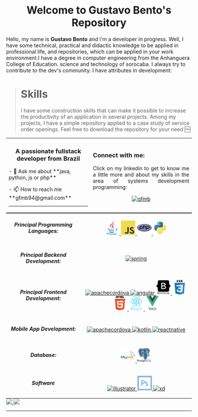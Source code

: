 <h1 align="center">Welcome to Gustavo Bento's Repository</h1>

Hello, my name is **Gustavo Bento** and i'm a developer in progress. Well, I have some technical, practical and didactic knowledge to be applied in professional life, and repositories, which can be applied in your work environment.I have a degree in computer engineering from the Anhanguera College of Education. science and technology of sorocaba. I always try to contribute to the dev's community. I have attributes in development:
># Skills 
>I have some construction skills that can make it possible to increase the productivity of an application in several projects.  Among my projects, I have a simple repository applied to a case study of service order openings. Feel free to download the repository for your need 🆓

<table style="width: 100% !important;margin: auto;">
    <tr width="100%">
        <td>    
            <h3 align="center">A passionate fullstack developer from Brazil</h3>      
            <p>- 💬 Ask me about **java, python, js or php**</p>
            <p>- 📫 How to reach me **gfmb94@gmail.com**</p>
            <hr>
        </td>
        <td> 
            <h3 align="left">Connect with me:</h3>
            <p align="justify">Click on my linkedin to get to know me a little more and about my skills in the area of ​​systems development programming:</p>
            <p align="center">
            <a href="https://linkedin.com/in/gfmb" target="blank"><img align="center" src="https://raw.githubusercontent.com/rahuldkjain/github-profile-readme-generator/master/src/images/icons/Social/linked-in-alt.svg" alt="gfmb" height="40" width="40" /></a>
            </p>
        </td>
    </tr>
</table>
<table style="width: 100% !important;margin: auto;">
                <tr width="100%">    
                    <td width="40%">
                        <h5 align="center">Principal Programming Languages:</h3>
                    </td>
                    <td width="60%">
                        <p align="center"> 
                            <a href="https://www.java.com" target="_blank" rel="noreferrer">
                                <img src="https://raw.githubusercontent.com/devicons/devicon/master/icons/java/java-original.svg" alt="java" width="40" height="40"/>
                            </a>
                            <a href="https://developer.mozilla.org/en-US/docs/Web/JavaScript" target="_blank" rel="noreferrer">
                                <img src="https://raw.githubusercontent.com/devicons/devicon/master/icons/javascript/javascript-original.svg" alt="javascript" width="40" height="40"/>
                            </a>
                            <a href="https://www.php.net" target="_blank" rel="noreferrer">
                                <img src="https://raw.githubusercontent.com/devicons/devicon/master/icons/php/php-original.svg" alt="php" width="40" height="40"/>
                            </a>
                            <a href="https://www.python.org" target="_blank" rel="noreferrer">
                                <img src="https://raw.githubusercontent.com/devicons/devicon/master/icons/python/python-original.svg" alt="python" width="40" height="40"/>
                            </a>
                        </p>
                    </td>
                </tr>
                <tr>
                    <td width="40%">
                        <h5 align="center">Principal Backend Development:</h3>
                    </td>
                    <td width="60%">
                        <p align="center">
                            <a href="https://spring.io/" target="_blank" rel="noreferrer">
                                <img src="https://www.vectorlogo.zone/logos/springio/springio-icon.svg" alt="spring" width="40" height="40"/>
                            </a>
                        </p>
                    </td>  
                </tr>
                <tr>
                    <td width="40%">
                        <h5 align="center">Principal Frontend Development:</h3>
                    </td>
                    <td width="60%">
                        <p align="center">
                            <a href="https://cordova.apache.org/" target="_blank" rel="noreferrer">
                                <img src="https://www.vectorlogo.zone/logos/apache_cordova/apache_cordova-icon.svg" alt="apachecordova" width="40" height="40"/> 
                            </a>
                            <a href="https://angular.io" target="_blank" rel="noreferrer">
                                <img src="https://angular.io/assets/images/logos/angular/angular.svg" alt="angular" width="40" height="40"/>
                            </a>
                            <a href="https://getbootstrap.com" target="_blank" rel="noreferrer">
                                <img src="https://raw.githubusercontent.com/devicons/devicon/master/icons/bootstrap/bootstrap-plain-wordmark.svg" alt="bootstrap" width="40" height="40"/>
                            </a>
                            <a href="https://www.w3schools.com/css/" target="_blank" rel="noreferrer">
                                <img src="https://raw.githubusercontent.com/devicons/devicon/master/icons/css3/css3-original-wordmark.svg" alt="css3" width="40" height="40"/>
                            </a>
                            <a href="https://www.w3.org/html/" target="_blank" rel="noreferrer">
                                <img src="https://raw.githubusercontent.com/devicons/devicon/master/icons/html5/html5-original-wordmark.svg" alt="html5" width="40" height="40"/>
                            </a>
                            <a href="https://reactjs.org/" target="_blank" rel="noreferrer"> 
                                <img src="https://raw.githubusercontent.com/devicons/devicon/master/icons/react/react-original-wordmark.svg" alt="react" width="40" height="40"/> 
                            </a>
                            <a href="https://vuejs.org/" target="_blank" rel="noreferrer">
                                <img src="https://raw.githubusercontent.com/devicons/devicon/master/icons/vuejs/vuejs-original-wordmark.svg" alt="vuejs" width="40" height="40"/>
                            </a>
                        </p>
                    </td>
                </tr>
                <tr>
                    <td width="40%">
                        <h5 align="center">Mobile App Development:</h3>
                    </td>
                    <td width="60%">
                        <p align="center">
                            <a href="https://cordova.apache.org/" target="_blank" rel="noreferrer">
                                <img src="https://www.vectorlogo.zone/logos/apache_cordova/apache_cordova-icon.svg" alt="apachecordova" width="40" height="40"/>
                            </a>
                            <a href="https://kotlinlang.org" target="_blank" rel="noreferrer">
                                <img src="https://www.vectorlogo.zone/logos/kotlinlang/kotlinlang-icon.svg" alt="kotlin" width="40" height="40"/> </a>
                            <a href="https://reactnative.dev/" target="_blank" rel="noreferrer">
                                <img src="https://reactnative.dev/img/header_logo.svg" alt="reactnative" width="40" height="40"/>
                            </a>
                        </p>
                    </td>
                </tr>
                <tr>
                   <td width="40%">
                        <h5 align="center">Database:</h3>
                    <td width="60%">
                        <p align="center">
                            <a href="https://www.mysql.com/" target="_blank" rel="noreferrer">
                                <img src="https://raw.githubusercontent.com/devicons/devicon/master/icons/mysql/mysql-original-wordmark.svg" alt="mysql" width="40" height="40"/>
                            </a>
                            <a href="https://www.postgresql.org" target="_blank" rel="noreferrer">
                                <img src="https://raw.githubusercontent.com/devicons/devicon/master/icons/postgresql/postgresql-original-wordmark.svg" alt="postgresql" width="40" height="40"/>
                            </a>
                        </p>
                    </td>
                </tr>
                <tr>
                    <td width="40%">
                        <h5 align="center">Software</h3>
                    <td width="60%">
                        <p align="center">
                            <a href="https://www.adobe.com/in/products/illustrator.html" target="_blank" rel="noreferrer">
                                <img src="https://www.vectorlogo.zone/logos/adobe_illustrator/adobe_illustrator-icon.svg" alt="illustrator" width="40" height="40"/>
                            </a>
                            <a href="https://www.photoshop.com/en" target="_blank" rel="noreferrer">
                                <img src="https://raw.githubusercontent.com/devicons/devicon/master/icons/photoshop/photoshop-line.svg" alt="photoshop" width="40" height="40"/>
                            </a>
                            <a href="https://www.adobe.com/products/xd.html" target="_blank" rel="noreferrer">
                                <img src="https://cdn.worldvectorlogo.com/logos/adobe-xd.svg" alt="xd" width="40" height="40"/>
                            </a>
                        </p>
                    </td>
                </tr>
            </table>
<div>
<a href="https://github.com/Gustavo-Bento">
<img height="180em" src="https://github-readme-stats.vercel.app/api/top-langs/?username=Gustavo-Bento&layout=compact&langs_count=7&theme=dracula"/>
<img height="180em" src="https://github-readme-stats.vercel.app/api?username=Gustavo-Bento&show_icons=true&theme=dracula&include_all_commits=true&count_private=true"/>
</div>
<hr>
